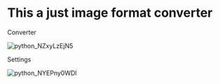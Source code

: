 # This a just image format converter

Converter

![python_NZxyLzEjN5](https://user-images.githubusercontent.com/120926143/210516776-246284a3-c666-4925-98c6-fb8ddd033d84.png)


Settings

![python_NYEPny0WDl](https://user-images.githubusercontent.com/120926143/210516856-8e015c9c-128d-4a6c-8929-18bbaf863b0d.png)

